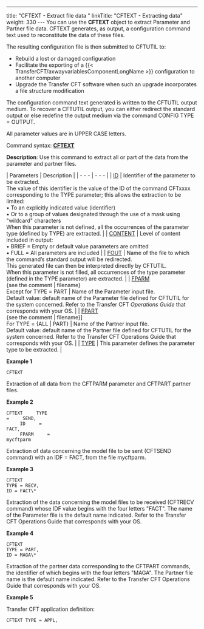 ---
title: "CFTEXT  - Extract file data "
linkTitle: "CFTEXT - Extracting data"
weight: 330
--- You can use the <span id="About_the_CFTEXT_Command"></span>****CFTEXT****
object to extract Parameter and Partner file data. CFTEXT generates, as output, a configuration command text used to reconstitute
the data of these files.

The resulting configuration
file is then submitted to CFTUTIL to:

- Rebuild a lost
    or damaged configuration
- Facilitate the
    exporting of a {{< TransferCFT/axwayvariablesComponentLongName >}} configuration to another computer
- Upgrade the Transfer
    CFT software when such an upgrade incorporates a file structure modification

The configuration command text generated is written to the CFTUTIL output
medium. To recover a CFTUTIL output, you can either redirect the standard
output or else redefine the output medium via the command CONFIG TYPE
= OUTPUT.

All parameter values are in UPPER CASE letters.

Command syntax: ****[CFTEXT](../../../command_summary#CFTEXT)****

**Description**: Use this command to extract all or part of the data from
the parameter and partner files.

| Parameters  | Description  |
| - - - | - - - |
| [ID](../../../command_summary/parameter_intro/id)  | Identifier of the parameter to be extracted.<br/> The value of this identifier is the value of the ID of the command CFTxxxx corresponding to the TYPE parameter; this allows the extraction to be limited:<br/> • To an explicitly indicated value (identifier)<br/> • Or to a group of values designated through the use of a mask using "wildcard" characters<br/> When this parameter is not defined, all the occurrences of the parameter type (defined by TYPE) are extracted. |
| [CONTENT](../../../command_summary/parameter_intro/content)  | Level of content included in output:<br/> • BRIEF = Empty or default value parameters are omitted<br/> • FULL = All parameters are included |
| [FOUT](../../../command_summary/parameter_intro/fout)  | Name of the file to which the command’s standard output will be redirected.<br/> This generated file can then be interpreted directly by CFTUTIL.<br/> When this parameter is not filled, all occurrences of the type parameter (defined in the TYPE parameter) are extracted. |
| [FPARM](../../../command_summary/parameter_intro/fparm)<br/> {see the comment &#124; filename} <br/> Except for TYPE = PART | Name of the Parameter input file.<br/> Default value: default name of the Parameter file defined for CFTUTIL for the system concerned. Refer to the Transfer CFT *Operations Guide* that corresponds with your OS. |
| [FPART](../../../command_summary/parameter_intro/fpart) <br/> {see the comment &#124; filename}]<br/> For TYPE = {ALL &#124; PART} | Name of the Partner input file.<br/> Default value: default name of the Partner file defined for CFTUTIL for the system concerned. Refer to the Transfer CFT Operations Guide that corresponds with your OS. |
| [TYPE](../../../command_summary/parameter_intro/type)  | This parameter defines the parameter type to be extracted. |

****Example 1****

```
CFTEXT
```

Extraction of all data from the CFTPARM parameter and CFTPART
partner files.

********Example 2********

```
CFTEXT     TYPE    
=     SEND,
     ID     =    
FACT,
     FPARM     =    
mycftparm
```

Extraction of data concerning the model file to be sent
(CFTSEND command) with an IDF = FACT, from the file mycftparm.

********Example 3********

```
CFTEXT
TYPE = RECV,
ID = FACT\*
```

Extraction of the data concerning the model files to be
received (CFTRECV command) whose IDF value begins with the four letters
"FACT". The name of the Parameter file is the default name indicated.
Refer to the Transfer CFT Operations Guide that corresponds with
your OS.

********Example 4********

```
CFTEXT
TYPE = PART,
ID = MAGA\*
```

Extraction of the partner data corresponding to the CFTPART
commands, the identifier of which begins with the four letters "MAGA".
The Partner file name is the default name indicated. Refer to the Transfer
CFT Operations Guide that corresponds with your OS.

****Example 5****

Transfer
CFT application definition:

```
CFTEXT TYPE = APPL,
```
